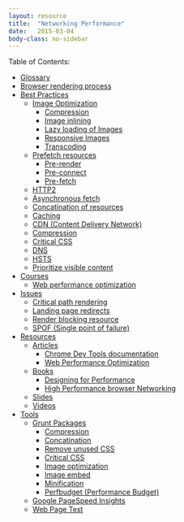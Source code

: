 ```yaml
---
layout: resource
title:  "Networking Performance"
date:   2015-03-04
body-class: no-sidebar
---
```


Table of Contents:

<div class="directory-structure">
  <ul>
    <li>
      <a href="/networking-performance/glossary">Glossary</a>
    </li>
    <li>
      <a href="/networking-performance/browser-rendering-process">Browser rendering process</a>
    </li>
    <li>
      <a href="/networking-performance/best-practices">Best Practices</a>
      <ul>
        <li>
          <a href="/networking-performance/best-practices/image-optimizations">Image Optimization</a>
          <ul>
            <li>
              <a href="/networking-performance/best-practices/image-optimizations/compression">Compression</a>
            </li>
            <li>
              <a href="/networking-performance/best-practices/image-optimizations/inlining">Image inlining</a>
            </li>
            <li>
              <a href="/networking-performance/best-practices/image-optimizations/lazy-loading">Lazy loading of Images</a>
            </li>
            <li>
              <a href="/networking-performance/best-practices/image-optimizations/responsive-images">Responsive Images</a>
            </li>
            <li>
              <a href="/networking-performance/best-practices/image-optimizations/transcoding">Transcoding</a>
            </li>
          </ul>
        </li>
        <li>
          <a href="/networking-performance/best-practices/prefetch-resources">Prefetch resources</a>
          <ul>
            <li>
              <a href="/networking-performance/best-practices/pre-fetch-resources/prerender">Pre-render</a>
            </li>
            <li>
              <a href="/networking-performance/best-practices/pre-fetch-resources/preconnect">Pre-connect</a>
            </li>
            <li>
              <a href="/networking-performance/best-practices/pre-fetch-resources/prefetch">Pre-fetch</a>
            </li>
          </ul>
        </li>
        <li>
          <a href="/networking-performance/best-practices/http2">HTTP2</a>
        </li>
        <li>
          <a href="/networking-performance/best-practices/asynchronous-fetch">Asynchronous fetch</a>
        </li>
        <li>
          <a href="/networking-performance/best-practices/concatination-resources">Concatination of resources</a>
        </li>
        <li>
          <a href="/networking-performance/best-practices/caching">Caching</a>
        </li>
        <li>
          <a href="/networking-performance/best-practices/cdn">CDN (Content Delivery Network)</a>
        </li>
        <li>
          <a href="/networking-performance/best-practices/compression">Compression</a>
        </li>
        <li>
          <a href="/networking-performance/best-practices/critical-css">Critical CSS</a>
        </li>
        <li>
          <a href="/networking-performance/best-practices/dns">DNS</a>
        </li>
        <li>
          <a href="/networking-performance/best-practices/hsts">HSTS</a>
        </li>
        <li>
          <a href="/networking-performance/best-practices/prioritize-visible-content">Prioritize visible content</a>
        </li>
      </ul>
    </li>
    <li>
      <a href="/networking-performance/courses">Courses</a>
      <ul>
        <li>
          <a href="/networking-performance/courses/web-performance-optimization">Web performance optimization</a>
        </li>
      </ul>
    </li>
    <li>
      <a href="/networking-performance/issues">Issues</a>
      <ul>
        <li>
          <a href="/networking-performance/issues/critical-path-rendering">Critical path rendering</a>
        </li>
        <li>
          <a href="/networking-performance/issues/landing-page-redirect">Landing page redirects</a>
        </li>
        <li>
          <a href="/networking-performance/issues/render-blocking-resource">Render blocking resource</a>
        </li>
        <li>
          <a href="/networking-performance/issues/spof">SPOF (Single point of failure)</a>
        </li>
      </ul>
    </li>
    <li>
      <a href="/networking-performance/resources">Resources</a>
      <ul>
        <li>
          <a href="/networking-performance/resources/articles">Articles</a>
          <ul>
            <li>
              <a href="/networking-performance/resources/articles/chrome-dev-tools-documentation">Chrome Dev Tools documentation</a>
            </li>
            <li>
              <a href="/networking-performance/resources/articles/web-performance-optimization">Web Performance Optimization</a>
            </li>
          </ul>
        </li>
        <li>
          <a href="/networking-performance/resources/books">Books</a>
          <ul>
            <li>
              <a href="/networking-performance/resources/books/designing-for-performance">Designing for Performance</a>
            </li>
            <li>
              <a href="/networking-performance/resources/books/high-performance-browser-networking">High Performance browser Networking</a>
            </li>
          </ul>
        </li>
        <li>
          <a href="/networking-performance/resources/slides">Slides</a>
        </li>
        <li>
          <a href="/networking-performance/resources/videos">Videos</a>
        </li>
      </ul>
    </li>
    <li>
      <a href="/networking-performance/tools">Tools</a>
      <ul>
        <li>
          <a href="/networking-performance/tools/grunt">Grunt Packages</a>
          <ul>
            <li>
              <a href="/networking-performance/tools/grunt/compression">Compression</a>
            </li>
            <li>
              <a href="/networking-performance/tools/grunt/concatination-resources">Concatination</a>
            </li>
            <li>
              <a href="/networking-performance/tools/grunt/remove-unused-css">Remove unused CSS</a>
            </li>
            <li>
              <a href="/networking-performance/tools/grunt/critical-css">Critical CSS</a>
            </li>
            <li>
              <a href="/networking-performance/tools/grunt/image-optimization">Image optimization</a>
            </li>
            <li>
              <a href="/networking-performance/tools/grunt/image-embed">Image embed</a>
            </li>
            <li>
              <a href="/networking-performance/tools/grunt/minification">Minification</a>
            </li>
            <li>
              <a href="/networking-performance/tools/grunt/perfbudget">Perfbudget (Performance Budget)</a>
            </li>
          </ul>
        </li>
        <li>
          <a href="/networking-performance/tools/google-pagespeed-insights">Google PageSpeed Insights</a>
        </li>
        <li>
          <a href="/networking-performance/tools/web-page-test">Web Page Test</a>
        </li>
      </ul>
    </li>
  </ul>
</div>